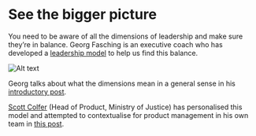 # See the bigger picture

You need to be aware of all the dimensions of leadership and make sure they’re in balance. Georg Fasching is an executive coach who has developed a [leadership model](https://georgfasching.com/introducing-the-prime-leadership-model/) to help us find this balance.

![Alt text](https://georgfasching.com/wp-content/uploads/2018/01/Prime-Leadership-Model-1.png?ae909b&ae909b)

Georg talks about what the dimensions mean in a general sense in his [introductory post](https://georgfasching.com/introducing-the-prime-leadership-model/). 

[Scott Colfer](https://twitter.com/scottcolfer) (Head of Product, Ministry of Justice) has personalised this model and attempted to contextualise for product management in his own team in [this post](http://scottcolfer.com/2018/01/29/leadership-dimensions.html). 
